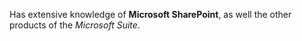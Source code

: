 Has extensive knowledge of **Microsoft SharePoint**, as well the other products of the *Microsoft Suite*.
